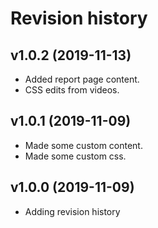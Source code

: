 Revision history
================


v1.0.2 (2019-11-13)
-------------------

* Added report page content.
* CSS edits from videos.


v1.0.1 (2019-11-09)
-------------------

* Made some custom content.
* Made some custom css.

v1.0.0 (2019-11-09)
-------------------

* Adding revision history